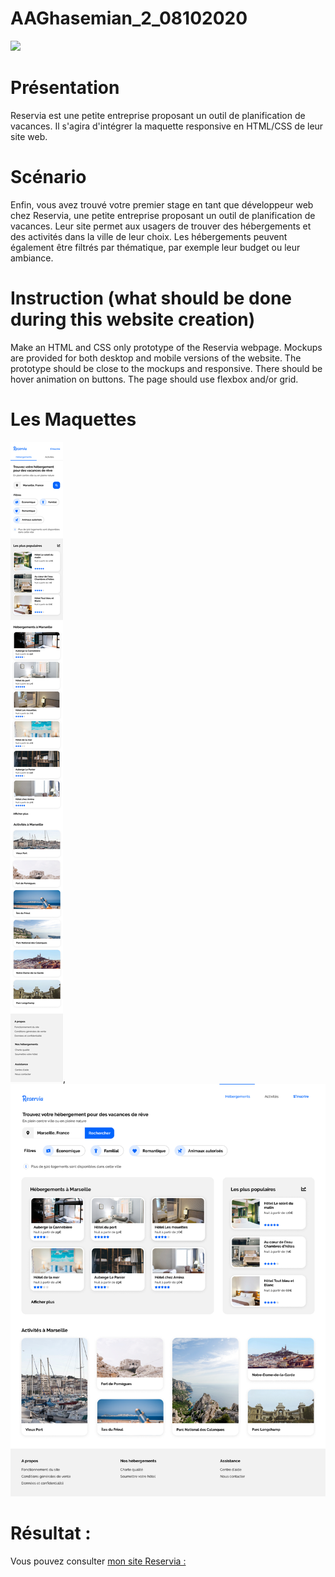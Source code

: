 # AAGhasemian_2_08102020

![](https://github.com/Av-code80/AvehAliGhasemian_P2_08102020/blob/main/images/Reservia%403x.png)

# Présentation

Reservia est une petite entreprise proposant un outil de planification de vacances. Il s'agira d'intégrer la maquette responsive en HTML/CSS de leur site web.

# Scénario

Enfin, vous avez trouvé votre premier stage en tant que développeur web chez Reservia, une petite entreprise proposant un outil de planification de vacances. Leur site permet aux usagers de trouver des hébergements et des activités dans la ville de leur choix. Les hébergements peuvent également être filtrés par thématique, par exemple leur budget ou leur ambiance.

# Instruction (what should be done during this website creation)

Make an HTML and CSS only prototype of the Reservia webpage.
Mockups are provided for both desktop and mobile versions of the website.
The prototype should be close to the mockups and responsive.
There should be hover animation on buttons.
The page should use flexbox and/or grid.

# Les Maquettes 

![](images/iPhone%208%20-%201.png), ![](images/Desktop%20-%201.png)

# Résultat :

Vous pouvez consulter [mon site Reservia :](https://av-code80.github.io/AvehAliGhasemian_P2_08102020/)
